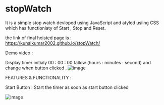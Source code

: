# stopWatch
It is a simple stop watch devloped using JavaScript and atyled usiing CSS which has functionlaty of 
Start , Stop and Reset.

the link of final hoisted page is : https://kunalkumar2002.github.io/stopWatch/

Demo video : 

Display timer initialy 00 : 00 : 00 fallow  (hours : minutes : second) and change when button clicked
.
![image](https://user-images.githubusercontent.com/95571010/224799987-e43e1300-05c4-4558-bfea-074779bad21d.png)

FEATURES & FUNCTIONALITY :

Start Button : Start the timer as soon as start button clicked

![image](https://user-images.githubusercontent.com/95571010/224800622-5eaecaf1-4200-42e9-9364-015745f4564f.png)


